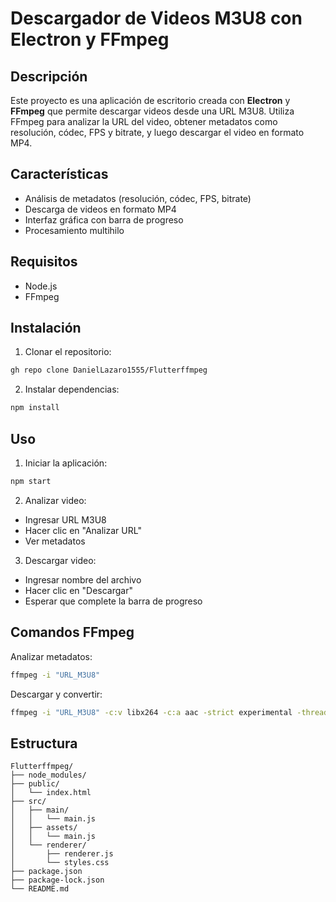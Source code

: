 # Descargador de Videos M3U8 con Electron y FFmpeg

## Descripción

Este proyecto es una aplicación de escritorio creada con **Electron** y **FFmpeg** que permite descargar videos desde una URL M3U8. Utiliza FFmpeg para analizar la URL del video, obtener metadatos como resolución, códec, FPS y bitrate, y luego descargar el video en formato MP4.

## Características

- Análisis de metadatos (resolución, códec, FPS, bitrate)
- Descarga de videos en formato MP4
- Interfaz gráfica con barra de progreso
- Procesamiento multihilo

## Requisitos

- Node.js
- FFmpeg

## Instalación

1. Clonar el repositorio:

```bash
gh repo clone DanielLazaro1555/Flutterffmpeg
```

2. Instalar dependencias:

```bash
npm install
```

## Uso

1. Iniciar la aplicación:

```bash
npm start
```

2. Analizar video:

- Ingresar URL M3U8
- Hacer clic en "Analizar URL"
- Ver metadatos

3. Descargar video:

- Ingresar nombre del archivo
- Hacer clic en "Descargar"
- Esperar que complete la barra de progreso

## Comandos FFmpeg

Analizar metadatos:

```bash
ffmpeg -i "URL_M3U8"
```

Descargar y convertir:

```bash
ffmpeg -i "URL_M3U8" -c:v libx264 -c:a aac -strict experimental -threads 0 output.mp4
```

## Estructura

```
Flutterffmpeg/
├── node_modules/
├── public/
│   └── index.html
├── src/
│   ├── main/
│   │   └── main.js
│   ├── assets/
│   │   └── main.js
│   └── renderer/
│       ├── renderer.js
│       └── styles.css
├── package.json
├── package-lock.json
└── README.md
```
